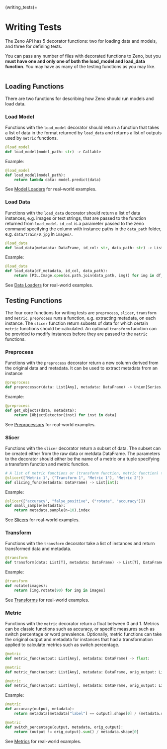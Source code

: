 (writing_tests)=

# Writing Tests

The Zeno API has 5 decorator functions: two for loading data and models, and three for defining tests.

You can pass any number of files with decorated functions to Zeno, but you **must have one and only one of both the load_model and load_data function**.
You may have as many of the testing functions as you may like.

```{tableofcontents}

```

## Loading Functions

There are two functions for describing how Zeno should run models and load data.

### Load Model

Functions with the `load_model` decorator should return a function that takes a list of data in the format returned by `load_data` and returns a list of outputs used by `metric` functions.

```python
@load_model
def load_model(model_path: str) -> Callable
```

Example:

```python
@load_model
def load_model(model_path):
    return lambda data: model.predict(data)
```

See [Model Loaders](model_loaders) for real-world examples.

### Load Data

Functions with the `load_data` decorator should return a list of data instances, e.g. images or text strings, that are passed to the function returned from `load_model`.
`id_col` is a parameter passed to the zeno command specifying the column with instance paths in the `data_path` folder, e.g. `data/train/0.jpg` in `images/`.

```python
@load_data
def load_data(metadata: DataFrame, id_col: str, data_path: str) -> List[Any]
```

Example:

```python
@load_data
def load_data(df_metadata, id_col, data_path):
    return [PIL.Image.open(os.path.join(data_path, img)) for img in df_metadata[id_col]]
```

See [Data Loaders](data_loaders) for real-world examples.

## Testing Functions

The four core functions for writing tests are `preprocess`, `slicer`, `transform` and `metric`.
`preprocess` runs a function, e.g. extracting metadata, on each instance.
The `slicer` function return subsets of data for which certain `metric` functions should be calculated.
An optional `transform` function can be provided to modify instances before they are passed to the `metric` functions.

### Preprocess

Functions with the `preprocess` decorator return a new column derived from the original data and metadata.
It can be used to extract metadata from an instance

```python
@preprocess
def preprocessor(data: List[Any], metadata: DataFrame) -> Union[Series, List]:
```

Example:

```python
@preprocess
def get_objects(data, metadata):
    return [ObjectDetector(inst) for inst in data]
```

See [Preprocessors](preprocessors) for real-world examples.

### Slicer

Functions with the `slicer` decorator return a subset of data.
The subset can be created either from the raw data or metdata DataFrame.
The parameters to the decorator should either be the name of a metric or a tuple specifying a transform function and metric function.

```python
# A list of metric functions or (transform function, metric function) tuples.
@slicer(["Metric 1", ("Transform 1", "Metric 1"), "Metric 2"])
def slicing_func(metadata: DataFrame) -> List[int]:
```

Example:

```python
@slicer(["accuracy", "false_positive", ("rotate", "accuracy")])
def small_sample(metadata):
    return metadata.sample(n=10).index
```

See [Slicers](slicers) for real-world examples.

### Transform

Functions with the `transform` decorator take a list of instances and return transformed data and metadata.

```python
@transform
def transform(data: List[T], metadata: DataFrame) -> List[T], DataFrame:
```

Example:

```python
@transform
def rotate(images):
    return [img.rotate(90) for img in images]
```

See [Transforms](transforms) for real-world examples.

### Metric

Functions with the `metric` decorator return a float between 0 and 1.
Metrics can be classic functions such as accuracy, or specific measures such as switch percentage or word prevalence.
Optionally, metric functions can take the original output and metadata for instances that had a transformation applied to calculate metrics such as switch percentage.

```python
@metric
def metric_func(output: List[Any], metadata: DataFrame) -> float:

@metric
def metric_func(output: List[Any], metadata: DataFrame, orig_output: List[Any]) -> float:

@metric
def metric_func(output: List[Any], metadata: DataFrame, orig_output: List[Any], orig_metadata: DataFrame) -> float:
```

Example:

```python
@metric
def accuracy(output, metadata):
    return metadata[metadata["label"] == output].shape[0] / (metadata.shape[0])

@metric
def switch_percentage(output, metadata, orig_output):
    return (output != orig_output).sum() / metadata.shape[0]
```

See [Metrics](metrics) for real-world examples.
